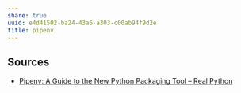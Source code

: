 ```yaml
---
share: true
uuid: e4d41502-ba24-43a6-a303-c00ab94f9d2e
title: pipenv
---
```

## Sources

* [Pipenv: A Guide to the New Python Packaging Tool – Real Python](https://realpython.com/pipenv-guide/)